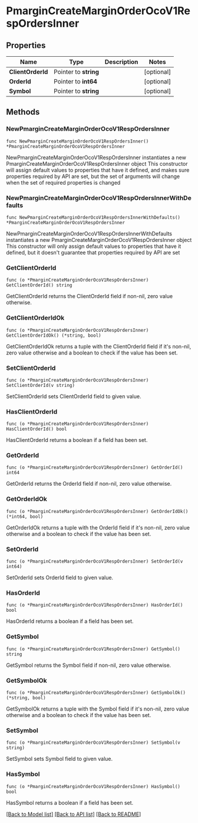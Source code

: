 # PmarginCreateMarginOrderOcoV1RespOrdersInner

## Properties

Name | Type | Description | Notes
------------ | ------------- | ------------- | -------------
**ClientOrderId** | Pointer to **string** |  | [optional] 
**OrderId** | Pointer to **int64** |  | [optional] 
**Symbol** | Pointer to **string** |  | [optional] 

## Methods

### NewPmarginCreateMarginOrderOcoV1RespOrdersInner

`func NewPmarginCreateMarginOrderOcoV1RespOrdersInner() *PmarginCreateMarginOrderOcoV1RespOrdersInner`

NewPmarginCreateMarginOrderOcoV1RespOrdersInner instantiates a new PmarginCreateMarginOrderOcoV1RespOrdersInner object
This constructor will assign default values to properties that have it defined,
and makes sure properties required by API are set, but the set of arguments
will change when the set of required properties is changed

### NewPmarginCreateMarginOrderOcoV1RespOrdersInnerWithDefaults

`func NewPmarginCreateMarginOrderOcoV1RespOrdersInnerWithDefaults() *PmarginCreateMarginOrderOcoV1RespOrdersInner`

NewPmarginCreateMarginOrderOcoV1RespOrdersInnerWithDefaults instantiates a new PmarginCreateMarginOrderOcoV1RespOrdersInner object
This constructor will only assign default values to properties that have it defined,
but it doesn't guarantee that properties required by API are set

### GetClientOrderId

`func (o *PmarginCreateMarginOrderOcoV1RespOrdersInner) GetClientOrderId() string`

GetClientOrderId returns the ClientOrderId field if non-nil, zero value otherwise.

### GetClientOrderIdOk

`func (o *PmarginCreateMarginOrderOcoV1RespOrdersInner) GetClientOrderIdOk() (*string, bool)`

GetClientOrderIdOk returns a tuple with the ClientOrderId field if it's non-nil, zero value otherwise
and a boolean to check if the value has been set.

### SetClientOrderId

`func (o *PmarginCreateMarginOrderOcoV1RespOrdersInner) SetClientOrderId(v string)`

SetClientOrderId sets ClientOrderId field to given value.

### HasClientOrderId

`func (o *PmarginCreateMarginOrderOcoV1RespOrdersInner) HasClientOrderId() bool`

HasClientOrderId returns a boolean if a field has been set.

### GetOrderId

`func (o *PmarginCreateMarginOrderOcoV1RespOrdersInner) GetOrderId() int64`

GetOrderId returns the OrderId field if non-nil, zero value otherwise.

### GetOrderIdOk

`func (o *PmarginCreateMarginOrderOcoV1RespOrdersInner) GetOrderIdOk() (*int64, bool)`

GetOrderIdOk returns a tuple with the OrderId field if it's non-nil, zero value otherwise
and a boolean to check if the value has been set.

### SetOrderId

`func (o *PmarginCreateMarginOrderOcoV1RespOrdersInner) SetOrderId(v int64)`

SetOrderId sets OrderId field to given value.

### HasOrderId

`func (o *PmarginCreateMarginOrderOcoV1RespOrdersInner) HasOrderId() bool`

HasOrderId returns a boolean if a field has been set.

### GetSymbol

`func (o *PmarginCreateMarginOrderOcoV1RespOrdersInner) GetSymbol() string`

GetSymbol returns the Symbol field if non-nil, zero value otherwise.

### GetSymbolOk

`func (o *PmarginCreateMarginOrderOcoV1RespOrdersInner) GetSymbolOk() (*string, bool)`

GetSymbolOk returns a tuple with the Symbol field if it's non-nil, zero value otherwise
and a boolean to check if the value has been set.

### SetSymbol

`func (o *PmarginCreateMarginOrderOcoV1RespOrdersInner) SetSymbol(v string)`

SetSymbol sets Symbol field to given value.

### HasSymbol

`func (o *PmarginCreateMarginOrderOcoV1RespOrdersInner) HasSymbol() bool`

HasSymbol returns a boolean if a field has been set.


[[Back to Model list]](../README.md#documentation-for-models) [[Back to API list]](../README.md#documentation-for-api-endpoints) [[Back to README]](../README.md)


